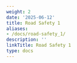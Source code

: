 ```yaml
---
weight: 2
date: '2025-06-12'
title: Road Safety 1
aliases:
- /docs/road-safety_1/
description: ''
linkTitle: Road Safety 1
type: docs
---
```


